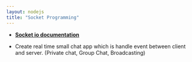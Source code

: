 ```yaml
---
layout: nodejs
title: "Socket Programming"
---
```


- **[Socket io documentation](https://socket.io/)**


- Create real time small chat app which is handle event between client and server. (Private chat, Group Chat, Broadcasting)


